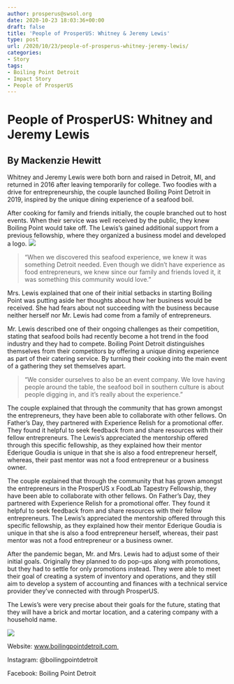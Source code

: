 ```yaml
---
author: prosperus@swsol.org
date: 2020-10-23 18:03:36+00:00
draft: false
title: 'People of ProsperUS: Whitney & Jeremy Lewis'
type: post
url: /2020/10/23/people-of-prosperus-whitney-jeremy-lewis/
categories:
- Story
tags:
- Boiling Point Detroit
- Impact Story
- People of ProsperUS
---
```


# People of ProsperUS: Whitney and Jeremy Lewis




## By Mackenzie Hewitt 


Whitney and Jeremy Lewis were both born and raised in Detroit, MI, and returned in 2016 after leaving temporarily for college. Two foodies with a drive for entrepreneurship, the couple launched Boiling Point Detroit in 2019, inspired by the unique dining experience of a seafood boil. 

After cooking for family and friends initially, the couple branched out to host events. When their service was well received by the public, they knew Boiling Point would take off. The Lewis’s gained additional support from a previous fellowship, where they organized a business model and developed a logo. [![](http://www.prosperusdetroit.org/wp-content/uploads/2020/10/boil.jpg)
](http://www.prosperusdetroit.org/wp-content/uploads/2020/10/boil.jpg)


<blockquote>“When we discovered this seafood experience, we knew it was something Detroit needed. Even though we didn’t have experience as food entrepreneurs, we knew since our family and friends loved it, it was something this community would love.”</blockquote>


Mrs. Lewis explained that one of their initial setbacks in starting Boiling Point was putting aside her thoughts about how her business would be received. She had fears about not succeeding with the business because neither herself nor Mr. Lewis had come from a family of entrepreneurs. 

Mr. Lewis described one of their ongoing challenges as their competition, stating that seafood boils had recently become a hot trend in the food industry and they had to compete. Boiling Point Detroit distinguishes themselves from their competitors by offering a unique dining experience as part of their catering service. By turning their cooking into the main event of a gathering they set themselves apart. 


<blockquote>“We consider ourselves to also be an event company. We love having people around the table, the seafood boil in southern culture is about people digging in, and it’s really about the experience.” </blockquote>


The couple explained that through the community that has grown amongst the entrepreneurs, they have been able to collaborate with other fellows. On Father’s Day, they partnered with Experience Relish for a promotional offer. They found it helpful to seek feedback from and share resources with their fellow entrepreneurs. The Lewis’s appreciated the mentorship offered through this specific fellowship, as they explained how their mentor Ederique Goudia is unique in that she is also a food entrepreneur herself, whereas, their past mentor was not a food entrepreneur or a business owner. 

The couple explained that through the community that has grown amongst the entrepreneurs in the ProsperUS x FoodLab Tapestry Fellowship, they have been able to collaborate with other fellows. On Father’s Day, they partnered with Experience Relish for a promotional offer. They found it helpful to seek feedback from and share resources with their fellow entrepreneurs. The Lewis’s appreciated the mentorship offered through this specific fellowship, as they explained how their mentor Ederique Goudia is unique in that she is also a food entrepreneur herself, whereas, their past mentor was not a food entrepreneur or a business owner. 

After the pandemic began, Mr. and Mrs. Lewis had to adjust some of their initial goals. Originally they planned to do pop-ups along with promotions, but they had to settle for only promotions instead. They were able to meet their goal of creating a system of inventory and operations, and they still aim to develop a system of accounting and finances with a technical service provider they’ve connected with through ProsperUS.

The Lewis’s were very precise about their goals for the future, stating that they will have a brick and mortar location, and a catering company with a household name. 

[![](http://www.prosperusdetroit.org/wp-content/uploads/2020/10/BPD_1-Color_Positive_Optimized.png)
](http://www.prosperusdetroit.org/wp-content/uploads/2020/10/BPD_1-Color_Positive_Optimized.png)

Website: www.boilingpointdetroit.com 

Instagram: @boilingpointdetroit 

Facebook: Boiling Point Detroit 

